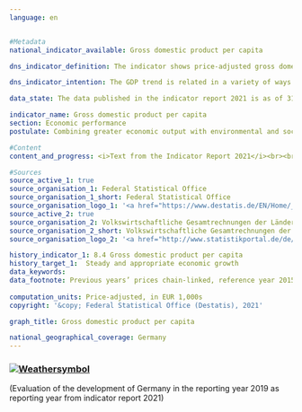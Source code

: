 ```yaml
---
language: en    


#Metadata    
national_indicator_available: Gross domestic product per capita    

dns_indicator_definition: The indicator shows price-adjusted gross domestic product (GDP) per capita (inhabitants) in Germany at 2015 prices. GDP measures the value of all goods and services produced in the domestic economy; inhabitants means all persons whose permanent residence is in Germany.    

dns_indicator_intention: The GDP trend is related in a variety of ways to other indicators in the Sustainable Development Strategy. Social factors, for instance, such as the population structure, the labour supply, the education system and social cohesion strongly influence the international competitiveness of the economy. GDP is regarded as an important indicator of the strength and growth of a national economy, and so the goal is to achieve continuous and appropriate levels of GDP growth.    

data_state: The data published in the indicator report 2021 is as of 31.12.2020. The data shown on the DNS-Online-Platform is updated regularly, so that more current data may be available online than published in the indicator report 2021.    

indicator_name: Gross domestic product per capita    
section: Economic performance    
postulate: Combining greater economic output with environmental and social responsibility    

#Content    
content_and_progress: <i>Text from the Indicator Report 2021</i><br><br>GDP expresses the value of total economic output produced within the country in a reference period. It focuses primarily on market goods and services and public goods and services. The value of GDP is determined quarterly and annually by the Federal Statistical Office on the basis of internationally harmonised rules and standards, such as the European System of National and Regional Accounts (ESA). Because of the early calculation dates, many of the essential basic data are not available in time for the first publication date. Accordingly, the initial publication is still based to a considerable extent on indicators and estimates. Missing information is initially estimated or extrapolated.<br><br>The data basis is subsequently improved with additional statistics, which are successively incorporated into the calculations. It takes about four years until almost all of the baseline statistics are available, at which point the data are classified as final.<br><br>GDP is a key variable in the national accounts. The national accounts are the consolidation of several accounts that portray the economic activity of a given period. The results are recorded in the form of a closed sequence of accounts and presented in tables. The national accounts calculations were last reviewed and revised in 2019 as part of their periodic major revision, and the reference year was changed to 2015. This resulted in new rates of change for real gross domestic product as a whole. The overall economic picture, however, has remained largely unchanged.<br><br>GDP is not designed to portray all of the social aspects that can be included in a measurement of overall well-being. If these variables are to be measured too, Additional indicators are needed that are specifically designed for these purposes.<br><br>This includes e.g. environmental economic accounts that portray the interactions between the economy and the environment and indicators showing, for example, the volume of unpaid work in households. Furthermore, the distribution of income and assets among different population groups is not shown by GDP either.<br><br>Stock changes are not reflected in GDP, except in the case of capital stock resulting from the calculation of investments and depreciation.<br><br>Key economic variables like quantities and qualities of human capital, such as education and health, of social capital, such as security and integration, and of natural capital, such as resources and ecosystems, are not factored into GDP. It is therefore impossible to conclude whether GDP and its growth have served to preserve capital in the fullest sense. This means that GDP cannot be used to gauge the sustainability of economic growth.<br><br>The basis for the calculation of per capita GDP comprise the average population figures interpolated and extrapolated by the Federal Statistical Office from the 2011 census data.<br><br>Between 1991 and 2019, price-adjusted GDP per head of population increased by a total of 40.2%. Following vigorous year-on-year GDP growth averaging 2.8% per annum over the period from 2005 to 2008, per capita GDP fell by 5.4% from 2008 to 2009 as a result of the global financial and economic crisis. Economic output then recovered, and by 2011 GDP had regained and exceeded its 2008 level. In the last five years of the time series, the indicator has been on an upward trajectory, with an average annual increase of 1.2%. In 2019, the value of GDP was EUR 39,000 per head of population.    

#Sources    
source_active_1: true
source_organisation_1: Federal Statistical Office
source_organisation_1_short: Federal Statistical Office
source_organisation_logo_1: '<a href="https://www.destatis.de/EN/Home/_node.html"><img src="https://g205sdgs.github.io/sdg-indicators/public/LogosEn/destatis.png" alt=" Federal Statistical Office" title="Click here to visit the homepage of the organization" style="border: transparent"/></a>'
source_active_2: true
source_organisation_2: Volkswirtschaftliche Gesamtrechnungen der Länder
source_organisation_2_short: Volkswirtschaftliche Gesamtrechnungen der Länder
source_organisation_logo_2: '<a href="http://www.statistikportal.de/de/veroeffentlichungen/volkswirtschaftliche-gesamtrechnungen-der-laender"><img src="https://g205sdgs.github.io/sdg-indicators/public/LogosEn/vwgdl.png" alt=" Volkswirtschaftliche Gesamtrechnungen der Länder" title="Click here to visit the homepage of the organization" style="border: transparent"/></a>'    

history_indicator_1: 8.4 Gross domestic product per capita                    
history_target_1:  Steady and appropriate economic growth    
data_keywords:    
data_footnote: Previous years’ prices chain-linked, reference year 2015. Provisional data for 2019 and 2020.    
    
computation_units: Price-adjusted, in EUR 1,000s    
copyright: '&copy; Federal Statistical Office (Destatis), 2021'    

graph_title: Gross domestic product per capita    

national_geographical_coverage: Germany    
---    
```

<div>
  <div class="my-header">
    <h3>
      <a href="https://sustainabledevelopment-deutschland.github.io/en/status/"><img src="https://g205sdgs.github.io/sdg-indicators/public/Wettersymbole/Sonne.png" title="If the trend continues, the target value will be met or the difference between the target value and the current value will be less than 5&nbsp;%" alt="Weathersymbol" />
      </a>
    </h3>
  </div>
  <div class="my-header-note">
    <span> (Evaluation of the development of Germany in the reporting year 2019 as reporting year from indicator report 2021)</span>
  </div>
</div>